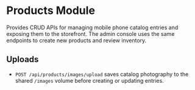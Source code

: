 # Products Module

Provides CRUD APIs for managing mobile phone catalog entries and exposing them to the storefront.
The admin console uses the same endpoints to create new products and review inventory.

## Uploads
- `POST /api/products/images/upload` saves catalog photography to the shared `/images` volume before creating or updating entries.
